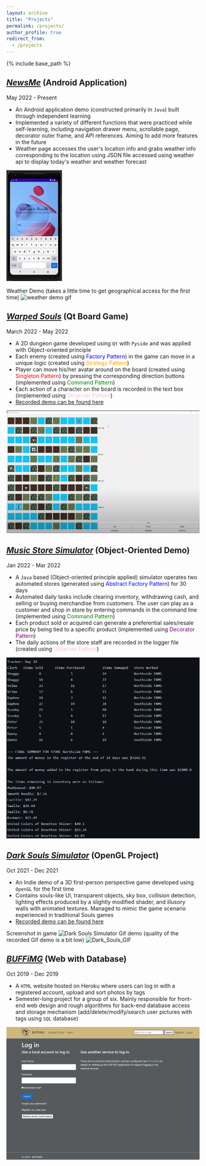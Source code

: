 ```yaml
---
layout: archive
title: "Projects"
permalink: /projects/
author_profile: true
redirect_from:
  - /projects
---
```


{% include base_path %}

## *[NewsMe](https://github.com/akitomoya616/NewsMe)* (Android Application)
May 2022 - Present

- An Android application demo (constructed primarily in `Java`) built through independent learning 
- Implemented a variety of different functions that were practiced while self-learning, including navigation drawer menu, scrollable page, decorator outer frame, and API references. Aiming to add more features in the future
- Weather page accesses the user's location info and grabs weather info corresponding to the location using JSON file accessed using weather api to display today's weather and weather forecast

![NewsMe](../images/NewsMe.gif) 

Weather Demo (takes a little time to get geographical access for the first time)
![weather demo gif](../images/newsme_weather_demo.gif)

## *[Warped Souls](https://github.com/akitomoya616/Warped-Souls)* (Qt Board Game)
March 2022 - May 2022

- A 2D dungeon game developed using `Qt` with `Pyside` and was applied with Object-oriented principle
- Each enemy (created using <span style="color:blue">Factory Pattern</span>) in the game can move in a unique logic (created using <span style="color:orange">Strategy Pattern</span>)
- Player can move his/her avatar around on the board (created using <span style="color:red">Singleton Pattern</span>) by pressing the corresponding direction buttons (implemented using <span style="color:green">Command Pattern</span>)
- Each action of a character on the board is recorded in the text box (implemented using <span style="color:pink">Observer Pattern</span>)
- [Recorded demo can be found here](https://drive.google.com/file/d/1pUlaC-z9wJE8GCpSlfkP2MKJSoyO0tnB/view?usp=sharing)

![Warped Souls](../images/WarpedSouls.png)

## *[Music Store Simulator](https://github.com/addzy94/ooad-project-team)* (Object-Oriented Demo) 
Jan 2022 - Mar 2022

- A `Java` based (Object-oriented principle applied) simulator operates two automated stores (generated using <span style="color:blue">Abstract Factory Pattern</span>) for 30 days
- Automated daily tasks include clearing inventory, withdrawing cash, and selling or buying merchandise from customers. The user can play as a customer and shop in store by entering commands in the command line (implemented using <span style="color:green">Command Pattern</span>)
- Each product sold or acquired can generate a preferential sales/resale price by being tied to a specific product (implemented using <span style="color:purple">Decorator Pattern</span>)
- The daily actions of the store staff are recorded in the logger file (created using <span style="color:pink">Observer Pattern</span>)

![Music Store Simulator](../images/MusicStore.png)

## *[Dark Souls Simulator](https://github.com/akitomoya616/Souls-Game)* (OpenGL Project) 
Oct 2021 - Dec 2021

- An Indie demo of a 3D first-person perspective game developed using `OpenGL` for the first time
- Contains souls-like UI, transparent objects, sky box, collision detection, lighting effects produced by a slightly modified shader, and illusory walls with animated textures. Managed to mimic the game scenario experienced in traditional Souls games
- [Recorded demo can be found here](https://drive.google.com/file/d/1i8sZmz35qDkBEU3uEd2EGe5iPiT1X4QQ/view?usp=sharing)

Screenshot in game
![Dark Souls Simulator](../images/DarkSoulsSimulator.png)
Gif demo (quality of the recorded Gif demo is a bit low)
![Dark_Souls_GIF](../images/dark_souls_demo.gif) 

## *[BUFFiMG](https://github.com/SamFeig/BUFFiMG)* (Web with Database) 
Oct 2019 - Dec 2019

- A `HTML` website hosted on Heroku where users can log in with a registered account, upload and sort photos by tags
- Semester-long project for a group of six. Mainly responsible for front-end web design and rough algorithms for back-end database access and storage mechanism (add/delete/modify/search user pictures with tags using `SQL` database)

![BUFFiMG](../images/BUFFiMG.png)
